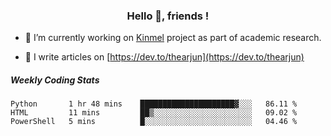 <h3 align="center">Hello 👋, friends !</h3>

- 🔭 I’m currently working on [Kinmel](https://github.com/thearjun/kinmel) project as part of academic research.

- 📝 I write articles on [https://dev.to/thearjun](https://dev.to/thearjun)


##### Weekly Coding Stats
<!--START_SECTION:waka-->
```text
Python       1 hr 48 mins    █████████████████████▓░░░   86.11 % 
HTML         11 mins         ██▒░░░░░░░░░░░░░░░░░░░░░░   09.02 % 
PowerShell   5 mins          █░░░░░░░░░░░░░░░░░░░░░░░░   04.46 % 
```
<!--END_SECTION:waka-->
